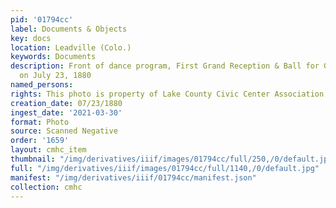 ```yaml
---
pid: '01794cc'
label: Documents & Objects
key: docs
location: Leadville (Colo.)
keywords: Documents
description: Front of dance program, First Grand Reception & Ball for General Grant
  on July 23, 1880
named_persons: 
rights: This photo is property of Lake County Civic Center Association.
creation_date: 07/23/1880
ingest_date: '2021-03-30'
format: Photo
source: Scanned Negative
order: '1659'
layout: cmhc_item
thumbnail: "/img/derivatives/iiif/images/01794cc/full/250,/0/default.jpg"
full: "/img/derivatives/iiif/images/01794cc/full/1140,/0/default.jpg"
manifest: "/img/derivatives/iiif/01794cc/manifest.json"
collection: cmhc
---
```

